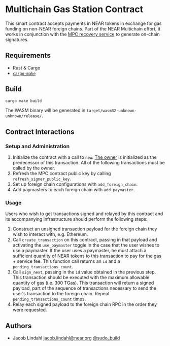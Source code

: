 # Multichain Gas Station Contract

This smart contract accepts payments in NEAR tokens in exchange for gas funding on non-NEAR foreign chains. Part of the NEAR Multichain effort, it works in conjunction with the [MPC recovery service](https://github.com/near/mpc-recovery) to generate on-chain signatures.

## Requirements

- Rust & Cargo
- [`cargo-make`](https://github.com/sagiegurari/cargo-make)

## Build

```bash
cargo make build
```

The WASM binary will be generated in `target/wasm32-unknown-unknown/release/`.

## Contract Interactions

### Setup and Administration

1. Initialize the contract with a call to `new`. [The owner](https://github.com/near/near-sdk-contract-tools/blob/develop/src/owner.rs) is initialized as the predecessor of this transaction. All of the following transactions must be called by the owner.
2. Refresh the MPC contract public key by calling `refresh_signer_public_key`.
3. Set up foreign chain configurations with `add_foreign_chain`.
4. Add paymasters to each foreign chain with `add_paymaster`.

### Usage

Users who wish to get transactions signed and relayed by this contract and its accompanying infrastructure should perform the following steps:

1. Construct an unsigned transaction payload for the foreign chain they wish to interact with, e.g. Ethereum.
2. Call `create_transaction` on this contract, passing in that payload and activating the `use_paymaster` toggle in the case that the user wishes to use a paymaster. If the user uses a paymaster, he must attach a sufficient quantity of NEAR tokens to this transaction to pay for the gas + service fee. This function call returns an `id` and a `pending_transactions_count`.
3. Call `sign_next`, passing in the `id` value obtained in the previous step. This transaction should be executed with the maximum allowable quantity of gas (i.e. 300 TGas). This transaction will return a signed payload, part of the sequence of transactions necessary to send the user's transaction to the foreign chain. Repeat `pending_transactions_count` times.
4. Relay each signed payload to the foreign chain RPC in the order they were requested.

## Authors

- Jacob Lindahl <jacob.lindahl@near.org> [@sudo_build](https://twitter.com/sudo_build)
